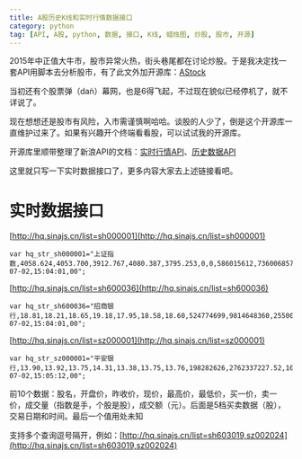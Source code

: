 ```yaml
---
title: A股历史K线和实时行情数据接口
category: python
tag: [API, A股, python, 数据, 接口, K线, 蜡烛图, 炒股, 股市, 开源]
---
```


2015年中正值大牛市，股市异常火热，街头巷尾都在讨论炒股。于是我决定找一套API用脚本去分析股市，有了此文外加开源库：[AStock](https://github.com/HarrisonXi/AStock)

当初还有个股票弹（daǹ）幕网，也是6得飞起，不过现在貌似已经停机了，就不详说了。

现在想想还是股市有风险，入市需谨慎啊哈哈。谈股的人少了，倒是这个开源库一直维护过来了。如果有兴趣开个终端看看股，可以试试我的开源库。

<!--more-->

开源库里顺带整理了新浪API的文档：[实时行情API](https://github.com/HarrisonXi/AStock/blob/master/%E5%AE%9E%E6%97%B6%E8%A1%8C%E6%83%85API.md)、[历史数据API](https://github.com/HarrisonXi/AStock/blob/master/%E5%8E%86%E5%8F%B2%E6%95%B0%E6%8D%AEAPI.md)

这里就只写一下实时数据接口了，更多内容大家去上述链接看吧。

# 实时数据接口

[http://hq.sinajs.cn/list=sh000001](http://hq.sinajs.cn/list=sh000001)

```
var hq_str_sh000001="上证指数,4058.624,4053.700,3912.767,4080.387,3795.253,0,0,586015612,736006857593,0,0,0,0,0,0,0,0,0,0,0,0,0,0,0,0,0,0,0,0,2015-07-02,15:04:01,00";
```

[http://hq.sinajs.cn/list=sh600036](http://hq.sinajs.cn/list=sh600036)

```
var hq_str_sh600036="招商银行,18.81,18.21,18.65,19.18,17.95,18.58,18.60,524774699,9814648360,25500,18.58,36300,18.57,21600,18.56,8100,18.55,32400,18.54,117478,18.60,3000,18.64,469900,18.65,320376,18.66,115700,18.67,2015-07-02,15:04:01,00";
```

[http://hq.sinajs.cn/list=sz000001](http://hq.sinajs.cn/list=sz000001)

```
var hq_str_sz000001="平安银行,13.90,13.92,13.75,14.31,13.38,13.75,13.76,198282626,2762337227.52,1091788,13.75,15200,13.74,69300,13.73,16701,13.72,28800,13.71,51900,13.76,334592,13.77,77800,13.78,284700,13.79,62800,13.80,2015-07-02,15:05:12,00";
```

前10个数据：股名，开盘价，昨收价，现价，最高价，最低价，买一价，卖一价，成交量（指数是手，个股是股），成交额（元）。后面是5档买卖数据（股），交易日期和时间。最后一个值用处未知

支持多个查询逗号隔开，例如：[http://hq.sinajs.cn/list=sh603019,sz002024](http://hq.sinajs.cn/list=sh603019,sz002024)
